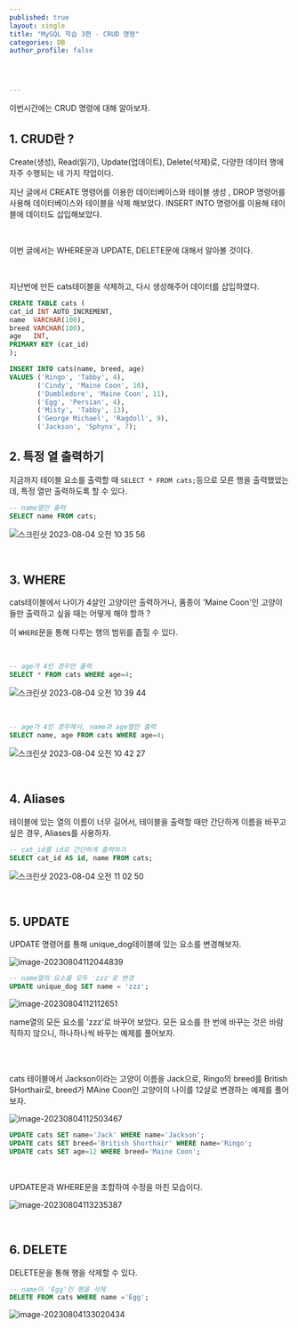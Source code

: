 ```yaml
---
published: true
layout: single
title: "MySQL 학습 3편 - CRUD 명령"
categories: DB
author_profile: false




---
```


이번시간에는 CRUD 명령에 대해 알아보자.

## 1. CRUD란 ?

Create(생성), Read(읽기), Update(업데이트), Delete(삭제)로,   다양한 데이터 행에 자주 수행되는 네 가지 작업이다.

지난 글에서 CREATE 명령어를 이용한 데이터베이스와 테이블 생성 , DROP 명령어를 사용해 데이터베이스와 테이블을 삭제 해보았다. INSERT INTO 명령어를 이용해 테이블에 데이터도 삽입해보았다. 

<br>

이번 글에서는 WHERE문과 UPDATE, DELETE문에 대해서 알아볼 것이다.  

<br>

지난번에 만든 cats테이블을 삭제하고, 다시 생성해주어 데이터를 삽입하였다.

```sql
CREATE TABLE cats (
cat_id INT AUTO_INCREMENT,
name  VARCHAR(100),
breed VARCHAR(100),
age   INT,
PRIMARY KEY (cat_id)
);
```

```sql
INSERT INTO cats(name, breed, age) 
VALUES ('Ringo', 'Tabby', 4),
       ('Cindy', 'Maine Coon', 10),
       ('Dumbledore', 'Maine Coon', 11),
       ('Egg', 'Persian', 4),
       ('Misty', 'Tabby', 13),
       ('George Michael', 'Ragdoll', 9),
       ('Jackson', 'Sphynx', 7);
```



## 2. 특정 열 출력하기

지금까지 테이블 요소를 출력할 때 `SELECT * FROM cats;`등으로 모른 행을 출력했었는데, 특정 열만 출력하도록 할 수 있다.

```sql
-- name열만 출력
SELECT name FROM cats;
```

![스크린샷 2023-08-04 오전 10 35 56](https://github.com/eeaaomk98/eeaaomk98.github.io/assets/134247168/dbe2ff85-5141-4964-b39a-ac247c8c040b)

<br>



## 3. WHERE 

cats테이블에서 나이가 4살인 고양이만 출력하거나, 품종이 'Maine Coon'인 고양이들만 출력하고 싶을 때는 어떻게 해야 할까 ?

이 `WHERE`문을 통해 다루는 행의 범위를 좁힐 수 있다. 

<br>



```sql
-- age가 4인 경우만 출력
SELECT * FROM cats WHERE age=4;
```

![스크린샷 2023-08-04 오전 10 39 44](https://github.com/eeaaomk98/eeaaomk98.github.io/assets/134247168/ec22d8d5-5516-43dc-945c-70d854a73e5e)

<br>

```sql
-- age가 4인 경우에서, name과 age열만 출력
SELECT name, age FROM cats WHERE age=4;
```

![스크린샷 2023-08-04 오전 10 42 27](https://github.com/eeaaomk98/eeaaomk98.github.io/assets/134247168/fe546e7e-34cb-4be0-806c-d301c7ef8128)



<br>

## 4. Aliases 

테이블에 있는 열의 이름이 너무 길어서, 테이블을 출력할 때만 간단하게 이름을 바꾸고 싶은 경우, Aliases를 사용하자.

```sql
-- cat_id를 id로 간단하게 출력하기
SELECT cat_id AS id, name FROM cats;
```

![스크린샷 2023-08-04 오전 11 02 50](https://github.com/eeaaomk98/eeaaomk98.github.io/assets/134247168/6f441e81-642a-4d0c-b0cf-0341b283bd9b)



<br>



## 5. UPDATE

UPDATE 명령어를 통해 unique_dog테이블에 있는 요소를 변경해보자.

![image-20230804112044839](/Users/mk/git/eeaaomk98.github.io/_posts/assets/image-20230804112044839.png)

```sql
-- name열의 요소를 모두 'zzz'로 변경
UPDATE unique_dog SET name = 'zzz';
```

![image-20230804112112651](/Users/mk/git/eeaaomk98.github.io/_posts/assets/image-20230804112112651.png)

name열의 모든 요소를 'zzz'로 바꾸어 보았다. 모든 요소를 한 번에 바꾸는 것은 바람직하지 않으니, 하나하나씩 바꾸는 예제를 풀어보자.



<br>

<br>



cats 테이블에서 Jackson이라는 고양이 이름을 Jack으로, Ringo의 breed를 British SHorthair로, breed가 MAine Coon인 고양이의 나이를 12살로 변경하는 예제를 풀어보자.

![image-20230804112503467](/Users/mk/git/eeaaomk98.github.io/_posts/assets/image-20230804112503467.png)

```sql
UPDATE cats SET name='Jack' WHERE name='Jackson';
UPDATE cats SET breed='British Shorthair' WHERE name='Ringo';
UPDATE cats SET age=12 WHERE breed='Maine Coon';
```



<br>

UPDATE문과 WHERE문을 조합하여 수정을 마친 모습이다.

![image-20230804113235387](/Users/mk/git/eeaaomk98.github.io/_posts/assets/image-20230804113235387.png)



<br>

## 6. DELETE

DELETE문을 통해 행을 삭제할 수 있다. 

```sql
-- name이 'Egg'인 행을 삭제
DELETE FROM cats WHERE name ='Egg';
```

![image-20230804133020434](/Users/mk/git/eeaaomk98.github.io/_posts/assets/image-20230804133020434.png)